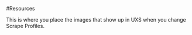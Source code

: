 #Resources

This is where you place the images that show up in UXS when you change Scrape Profiles.
